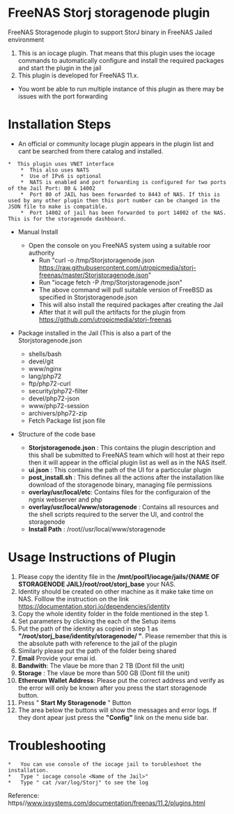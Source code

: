 # FreeNAS Storj storagenode plugin
FreeNAS Storagenode plugin to support StorJ binary in FreeNAS Jailed environment

1. This is an iocage plugin. That means that this plugin uses the iocage commands to automatically configure and install the required packages and start the plugin in the jail 
2. This plugin is developed for FreeNAS 11.x. 


* You wont be able to run multiple instance of this plugin as there may be issues with the port forwarding



Installation Steps
=================================================
*	 An official or community Iocage plugin appears in the plugin list and cant be searched from there catalog and installed.  
  	
	*  This plugin uses VNET interface
	 	*  This also uses NATS
	 	*  Use of IPv6 is optional
		*  NATS is enabled and port forwarding is configured for two ports of the Jail Port: 80 & 14002 
		*  Port 80 of JAIL has been forwarded to 8443 of NAS. If this is used by any other plugin then this port number can be changed in the JSON file to make is compatible.
		*  Port 14002 of jail has been forwarded to port 14002 of the NAS. This is for the storagenode dashboard.
		

*  Manual Install
	* Open the console on you FreeNAS system using a suitable roor authority
	  	* Run  "curl -o /tmp/Storjstoragenode.json https://raw.githubusercontent.com/utropicmedia/storj-freenas/master/Storjstoragenode.json"
	    * Run "iocage fetch -P /tmp/Storjstoragenode.json"
		* The above command will pull suitable version of FreeBSD as specified in Storjstoragenode.json
		* This will also install the required packages after creating the Jail
		* After that it will pull the artifacts for the plugin from https://github.com/utropicmedia/storj-freenas
	
*	Package  installed in the Jail (This is also a part of the Storjstoragenode.json

	* shells/bash
    * devel/git
    * www/nginx
    * lang/php72
    * ftp/php72-curl
    * security/php72-filter
    * devel/php72-json
    * www/php72-session
    * archivers/php72-zip
	* Fetch Package list json file
	

* Structure of the code base
	* **Storjstoragenode.json** :  This contains the plugin description and this shall be submitted to FreeNAS team which will host at their repo then it will appear in the official plugin list as well as in the NAS itself.
	* **ui.json** : This contains the path of the UI for a particcular plugin
	* **post_install.sh** :  This defines all the actions after the installation like download of the storagenode binary, managing file permissions
	* **overlay/usr/local/etc**: Contains files for the configuraion of the ngnix webserver and php
	* **overlay/usr/local/www/storagenode** : Contains all resources and the shell scripts required to the server the UI, and control the storagenode
	* **Install Path** : /root//usr/local/www/storagenode
 



Usage Instructions of Plugin
=============================
1. Please copy the identity file in the **/mnt/pool1/iocage/jails/{NAME OF STORAGENODE JAIL}/root/root/storj_base** your NAS.
2. Identity should be created on other machine as it make take time on NAS. Folllow the instruction on the link https://documentation.storj.io/dependencies/identity
3. Copy the whole identity folder in the folde mentioned in the step 1.
4. Set parameters by clicking the each of the Setup items
5. Put the path of the identity as copied in step 1 as **"/root/storj_base/identity/storagenode/ "**. Please remember that this is the absolute path with reference to the jail of the plugin
6. Similarly please put the path of the folder being shared 
7. **Email** Provide your emai id.
8. **Bandwith**: The vlaue be more than 2 TB (Dont fill the unit)
9. **Storage** : The vlaue be more than 500 GB  (Dont fill the unit)
10. **Ethereum Wallet Address**: Please put the correct address and verify as the error will only be known after you press the start storagenode button.
11. Press " **Start My Storagenode** " Button
12. The area below the buttons will show the messages and error logs. If they dont apear just press the **"Config"** link on the menu side bar.




Troubleshooting
=================

	*	You can use console of the iocage jail to torubleshoot the installation.
	*	Type " iocage console <Name of the Jail>"
	*	Type " cat /var/log/Storj" to see the log
	



Reference: https//www.ixsystems.com/documentation/freenas/11.2/plugins.html 
